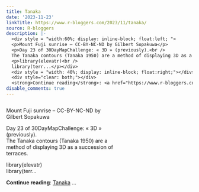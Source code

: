 ```yaml
---
title: Tanaka
date: '2023-11-23'
linkTitle: https://www.r-bloggers.com/2023/11/tanaka/
source: R-bloggers
description: |-
  <div style = "width:60%; display: inline-block; float:left; ">
  <p>Mount Fuji sunrise – CC-BY-NC-ND by Gilbert Sopakuwa</p>
  <p>Day 23 of 30DayMapChallenge: « 3D » (previously).<br />
  The Tanaka contours (Tanaka 1950) are a method of displaying 3D as a succession of terraces.</p>
  <p>library(elevatr)<br />
  library(terr...</p></div>
  <div style = "width: 40%; display: inline-block; float:right;"></div>
  <div style="clear: both;"></div>
  <strong>Continue reading</strong>: <a href="https://www.r-bloggers.com/2023/11/tanaka/">Tanaka</a> ...
disable_comments: true
---
```

<div style = "width:60%; display: inline-block; float:left; ">
<p>Mount Fuji sunrise – CC-BY-NC-ND by Gilbert Sopakuwa</p>
<p>Day 23 of 30DayMapChallenge: « 3D » (previously).<br />
The Tanaka contours (Tanaka 1950) are a method of displaying 3D as a succession of terraces.</p>
<p>library(elevatr)<br />
library(terr...</p></div>
<div style = "width: 40%; display: inline-block; float:right;"></div>
<div style="clear: both;"></div>
<strong>Continue reading</strong>: <a href="https://www.r-bloggers.com/2023/11/tanaka/">Tanaka</a> ...